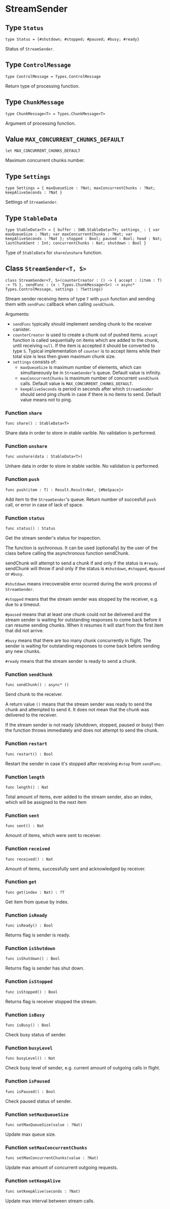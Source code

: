 # StreamSender

## Type `Status`
``` motoko no-repl
type Status = {#shutdown; #stopped; #paused; #busy; #ready}
```

Status of `StreamSender`.

## Type `ControlMessage`
``` motoko no-repl
type ControlMessage = Types.ControlMessage
```

Return type of processing function.

## Type `ChunkMessage`
``` motoko no-repl
type ChunkMessage<T> = Types.ChunkMessage<T>
```

Argument of processing function.

## Value `MAX_CONCURRENT_CHUNKS_DEFAULT`
``` motoko no-repl
let MAX_CONCURRENT_CHUNKS_DEFAULT
```

Maximum concurrent chunks number.

## Type `Settings`
``` motoko no-repl
type Settings = { maxQueueSize : ?Nat; maxConcurrentChunks : ?Nat; keepAliveSeconds : ?Nat }
```

Settings of `StreamSender`.

## Type `StableData`
``` motoko no-repl
type StableData<T> = { buffer : SWB.StableData<T>; settings_ : { var maxQueueSize : ?Nat; var maxConcurrentChunks : ?Nat; var keepAliveSeconds : ?Nat }; stopped : Bool; paused : Bool; head : Nat; lastChunkSent : Int; concurrentChunks : Nat; shutdown : Bool }
```

Type of `StableData` for `share`/`unshare` function.

## Class `StreamSender<T, S>`

``` motoko no-repl
class StreamSender<T, S>(counterCreator : () -> { accept : (item : T) -> ?S }, sendFunc : (x : Types.ChunkMessage<S>) -> async* Types.ControlMessage, settings : ?Settings)
```

Stream sender receiving items of type `T` with `push` function and sending them with `sendFunc` callback when calling `sendChunk`.

Arguments:
* `sendFunc` typically should implement sending chunk to the receiver canister.
* `counterCreator` is used to create a chunk out of pushed items.
`accept` function is called sequentially on items which are added to the chunk, until receiving `null`.
If the item is accepted it should be converted to type `S`.
Typical implementation of `counter` is to accept items while their total size is less then given maximum chunk size.
* `settings` consists of:
  * `maxQueueSize` is maximum number of elements, which can simultaneously be in `StreamSender`'s queue. Default value is infinity.
  * `maxConcurrentChunks` is maximum number of concurrent `sendChunk` calls. Default value is `MAX_CONCURRENT_CHUNKS_DEFAULT`.
  * `keepAliveSeconds` is period in seconds after which `StreamSender` should send ping chunk in case if there is no items to send. Default value means not to ping.

### Function `share`
``` motoko no-repl
func share() : StableData<T>
```

Share data in order to store in stable varible. No validation is performed.


### Function `unshare`
``` motoko no-repl
func unshare(data : StableData<T>)
```

Unhare data in order to store in stable varible. No validation is performed.


### Function `push`
``` motoko no-repl
func push(item : T) : Result.Result<Nat, {#NoSpace}>
```

Add item to the `StreamSender`'s queue. Return number of succesfull `push` call, or error in case of lack of space.


### Function `status`
``` motoko no-repl
func status() : Status
```

Get the stream sender's status for inspection.

The function is sychronous. It can be used (optionally) by the user of
the class before calling the asynchronous function sendChunk.

sendChunk will attempt to send a chunk if and only if the status is
`#ready`.  sendChunk will throw if and only if the status is `#shutdown`, `#stopped`,
`#paused` or `#busy`.

`#shutdown` means irrecoverable error ocurred during the work process of `StreamSender`.

`#stopped` means that the stream sender was stopped by the receiver, e.g.
due to a timeout.

`#paused` means that at least one chunk could not be delivered and the
stream sender is waiting for outstanding responses to come back before
it can resume sending chunks. When it resumes it will start from the
first item that did not arrive.

`#busy` means that there are too many chunk concurrently in flight. The
sender is waiting for outstanding responses to come back before sending
any new chunks.

`#ready` means that the stream sender is ready to send a chunk.


### Function `sendChunk`
``` motoko no-repl
func sendChunk() : async* ()
```

Send chunk to the receiver.

A return value `()` means that the stream sender was ready to send the
chunk and attempted to send it. It does not mean that the chunk was
delivered to the receiver.

If the stream sender is not ready (shutdown, stopped, paused or busy) then the
function throws immediately and does not attempt to send the chunk.


### Function `restart`
``` motoko no-repl
func restart() : Bool
```

Restart the sender in case it's stopped after receiving `#stop` from `sendFunc`.


### Function `length`
``` motoko no-repl
func length() : Nat
```

Total amount of items, ever added to the stream sender, also an index, which will be assigned to the next item


### Function `sent`
``` motoko no-repl
func sent() : Nat
```

Amount of items, which were sent to receiver.


### Function `received`
``` motoko no-repl
func received() : Nat
```

Amount of items, successfully sent and acknowledged by receiver.


### Function `get`
``` motoko no-repl
func get(index : Nat) : ?T
```

Get item from queue by index.


### Function `isReady`
``` motoko no-repl
func isReady() : Bool
```

Returns flag is sender is ready.


### Function `isShutdown`
``` motoko no-repl
func isShutdown() : Bool
```

Returns flag is sender has shut down.


### Function `isStopped`
``` motoko no-repl
func isStopped() : Bool
```

Returns flag is receiver stopped the stream.


### Function `isBusy`
``` motoko no-repl
func isBusy() : Bool
```

Check busy status of sender.


### Function `busyLevel`
``` motoko no-repl
func busyLevel() : Nat
```

Check busy level of sender, e.g. current amount of outgoing calls in flight.


### Function `isPaused`
``` motoko no-repl
func isPaused() : Bool
```

Check paused status of sender.


### Function `setMaxQueueSize`
``` motoko no-repl
func setMaxQueueSize(value : ?Nat)
```

Update max queue size.


### Function `setMaxConcurrentChunks`
``` motoko no-repl
func setMaxConcurrentChunks(value : ?Nat)
```

Update max amount of concurrent outgoing requests.


### Function `setKeepAlive`
``` motoko no-repl
func setKeepAlive(seconds : ?Nat)
```

Update max interval between stream calls.

